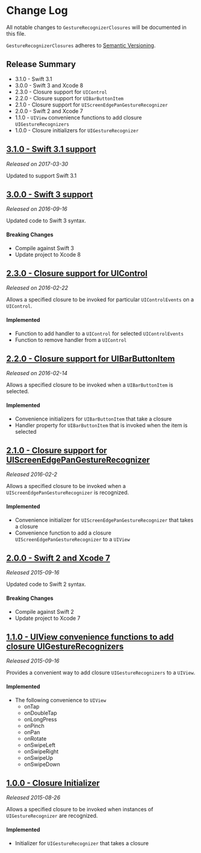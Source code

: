 # Change Log

All notable changes to `GestureRecognizerClosures` will be documented in this file.

`GestureRecognizerClosures` adheres to [Semantic Versioning](http://semver.org/).

## Release Summary
- 3.1.0 - Swift 3.1
- 3.0.0 - Swift 3 and Xcode 8
- 2.3.0 - Closure support for `UIControl`
- 2.2.0 - Closure support for `UIBarButtonItem`
- 2.1.0 - Closure support for `UIScreenEdgePanGestureRecognizer`
- 2.0.0 - Swift 2 and Xcode 7
- 1.1.0 - `UIView` convenience functions to add closure `UIGestureRecognizers`
- 1.0.0 - Closure initializers for `UIGestureRecognizer`

## [3.1.0 - Swift 3.1 support](https://github.com/marcbaldwin/GestureRecognizerClosures/releases/tag/3.1.0)
*Released on 2017-03-30*

Updated to support Swift 3.1


## [3.0.0 - Swift 3 support](https://github.com/marcbaldwin/GestureRecognizerClosures/releases/tag/3.0.0)
*Released on 2016-09-16*

Updated code to Swift 3 syntax.

#### Breaking Changes
- Compile against Swift 3
- Update project to Xcode 8

## [2.3.0 - Closure support for UIControl](https://github.com/marcbaldwin/GestureRecognizerClosures/releases/tag/2.3.0)
*Released on 2016-02-22*

Allows a specified closure to be invoked for particular `UIControlEvents` on a `UIControl`.

#### Implemented
- Function to add handler to a `UIControl` for selected `UIControlEvents`
- Function to remove handler from a `UIControl`

## [2.2.0 - Closure support for UIBarButtonItem](https://github.com/marcbaldwin/GestureRecognizerClosures/releases/tag/2.2.0)
*Released on 2016-02-14*

Allows a specified closure to be invoked when a `UIBarButtonItem` is selected.

#### Implemented
- Convenience initializers for `UIBarButtonItem` that take a closure
- Handler property for `UIBarButtonItem` that is invoked when the item is selected

## [2.1.0 - Closure support for UIScreenEdgePanGestureRecognizer](https://github.com/marcbaldwin/GestureRecognizerClosures/releases/tag/2.1.0)
*Released 2016-02-2*

Allows a specified closure to be invoked when a `UIScreenEdgePanGestureRecognizer` is recognized.

#### Implemented
- Convenience initializer for `UIScreenEdgePanGestureRecognizer` that takes a closure
- Convenience function to add a closure `UIScreenEdgePanGestureRecognizer` to a `UIView`

## [2.0.0 - Swift 2 and Xcode 7](https://github.com/marcbaldwin/GestureRecognizerClosures/releases/tag/2.0.0)
*Released 2015-09-16*

Updated code to Swift 2 syntax.

#### Breaking Changes
- Compile against Swift 2
- Update project to Xcode 7

## [1.1.0 - UIView convenience functions to add closure UIGestureRecognizers](https://github.com/marcbaldwin/GestureRecognizerClosures/releases/tag/1.1.0)
*Released 2015-09-16*

Provides a convenient way to add closure `UIGestureRecognizers` to a `UIView`.

#### Implemented
- The following convenience to `UIView`
  - onTap
  - onDoubleTap
  - onLongPress
  - onPinch
  - onPan
  - onRotate
  - onSwipeLeft
  - onSwipeRight
  - onSwipeUp
  - onSwipeDown

## [1.0.0 - Closure Initializer](https://github.com/marcbaldwin/GestureRecognizerClosures/releases/tag/1.0.0)
*Released 2015-08-26*

Allows a specified closure to be invoked when instances of `UIGestureRecognizer` are recognized.

#### Implemented
- Initializer for `UIGestureRecognizer` that takes a closure
